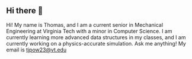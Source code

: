 ## Hi there 👋

<!--
**tjpow23/tjpow23** is a ✨ _special_ ✨ repository because its `README.md` (this file) appears on your GitHub profile.

Here are some ideas to get you started:

- 🔭 I’m currently working on ...
- 🌱 I’m currently learning ...
- 👯 I’m looking to collaborate on ...
- 🤔 I’m looking for help with ...
- 💬 Ask me about ...
- 📫 How to reach me: ...
- 😄 Pronouns: ...
- ⚡ Fun fact: ...
-->

Hi! My name is Thomas, and I am a current senior in Mechanical Engineering at Virginia Tech with a minor in Computer Science. I am currently learning more advanced data structures in my classes, and I am currently working on a physics-accurate simulation. Ask me anything! My email is tjpow23@vt.edu
